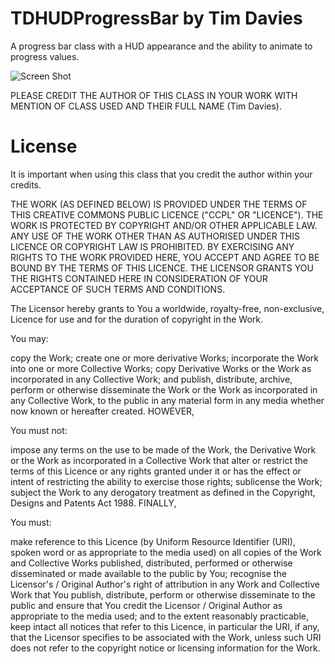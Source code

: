 # TDHUDProgressBar by Tim Davies
A progress bar class with a HUD appearance and the ability to animate to progress values.

![Screen Shot](http://up.tmdvs.me/image/2q2l1A251A3X/d)

PLEASE CREDIT THE AUTHOR OF THIS CLASS IN YOUR WORK WITH MENTION OF CLASS USED AND THEIR FULL NAME (Tim Davies).

# License
It is important when using this class that you credit the author within your credits.

THE WORK (AS DEFINED BELOW) IS PROVIDED UNDER THE TERMS OF THIS CREATIVE COMMONS PUBLIC LICENCE ("CCPL" OR "LICENCE"). 
THE WORK IS PROTECTED BY COPYRIGHT AND/OR OTHER APPLICABLE LAW. ANY USE OF THE WORK OTHER THAN AS AUTHORISED UNDER THIS 
LICENCE OR COPYRIGHT LAW IS PROHIBITED. BY EXERCISING ANY RIGHTS TO THE WORK PROVIDED HERE, YOU ACCEPT AND AGREE TO BE 
BOUND BY THE TERMS OF THIS LICENCE. THE LICENSOR GRANTS YOU THE RIGHTS CONTAINED HERE IN CONSIDERATION OF YOUR 
ACCEPTANCE OF SUCH TERMS AND CONDITIONS.

The Licensor hereby grants to You a worldwide, royalty-free, non-exclusive, Licence for use and for the duration of 
copyright in the Work.

You may:

copy the Work;
create one or more derivative Works;
incorporate the Work into one or more Collective Works;
copy Derivative Works or the Work as incorporated in any Collective Work; and
publish, distribute, archive, perform or otherwise disseminate the Work or the Work as incorporated in any Collective 
Work, to the public in any material form in any media whether now known or hereafter created.
HOWEVER,

You must not:

impose any terms on the use to be made of the Work, the Derivative Work or the Work as incorporated in a Collective Work 
that alter or restrict the terms of this Licence or any rights granted under it or has the effect or intent of 
restricting the ability to exercise those rights; sublicense the Work;
subject the Work to any derogatory treatment as defined in the Copyright, Designs and Patents Act 1988.
FINALLY,

You must:

make reference to this Licence (by Uniform Resource Identifier (URI), spoken word or as appropriate to the media used) 
on all copies of the Work and Collective Works published, distributed, performed or otherwise disseminated or made 
available to the public by You;
recognise the Licensor's / Original Author's right of attribution in any Work and Collective Work that You publish, 
distribute, perform or otherwise disseminate to the public and ensure that You credit the Licensor / Original Author as 
appropriate to the media used; and
to the extent reasonably practicable, keep intact all notices that refer to this Licence, in particular the URI, if any, 
that the Licensor specifies to be associated with the Work, unless such URI does not refer to the copyright notice or 
licensing information for the Work.
